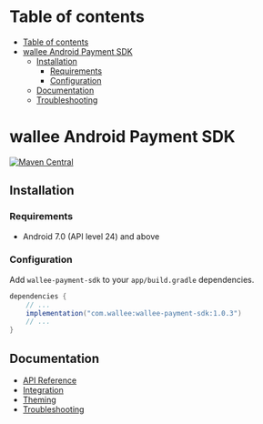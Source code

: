# Table of contents

- [Table of contents](#table-of-contents)
- [wallee Android Payment SDK](#wallee-android-payment-sdk)
  - [Installation](#installation)
    - [Requirements](#requirements)
    - [Configuration](#configuration)
  - [Documentation](#documentation)
  - [Troubleshooting](#troubleshooting)

# wallee Android Payment SDK

[![Maven Central](https://img.shields.io/maven-central/v/com.wallee/wallee-payment-sdk)](https://central.sonatype.com/artifact/com.wallee/wallee-payment-sdk/1.0.0)

## Installation

### Requirements

- Android 7.0 (API level 24) and above

### Configuration

Add `wallee-payment-sdk` to your `app/build.gradle` dependencies.

```groovy
dependencies {
    // ...
    implementation("com.wallee:wallee-payment-sdk:1.0.3")
    // ...
}
```

## Documentation

- [API Reference](./docs/api-reference.md)
- [Integration](./docs/integration.md)
- [Theming](./docs/theming.md)
- [Troubleshooting](./docs/troubleshooting.md)
